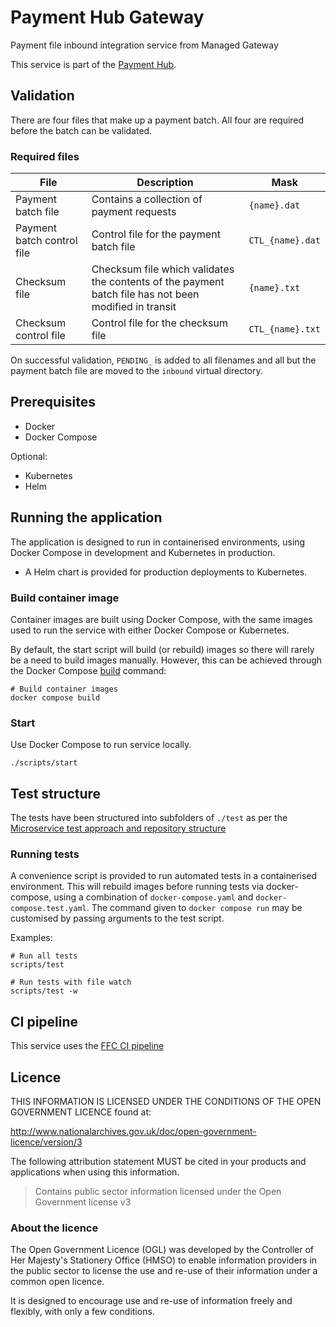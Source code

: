 # Payment Hub Gateway

Payment file inbound integration service from Managed Gateway

This service is part of the [Payment Hub](https://github.com/DEFRA/ffc-pay-core).

## Validation

There are four files that make up a payment batch. All four are required before the batch can be validated.

### Required files

| File                       | Description                                                                                           | Mask             |
| -------------------------- | ----------------------------------------------------------------------------------------------------- | ---------------- |
| Payment batch file         | Contains a collection of payment requests                                                             | `{name}.dat`     |
| Payment batch control file | Control file for the payment batch file                                                               | `CTL_{name}.dat` |
| Checksum file              | Checksum file which validates the contents of the payment batch file has not been modified in transit | `{name}.txt`     |
| Checksum control file      | Control file for the checksum file                                                                    | `CTL_{name}.txt` |

On successful validation, `PENDING_` is added to all filenames and all but the payment batch file are moved to the `inbound` virtual directory.

## Prerequisites

- Docker
- Docker Compose

Optional:

- Kubernetes
- Helm

## Running the application

The application is designed to run in containerised environments, using Docker Compose in development and Kubernetes in production.

- A Helm chart is provided for production deployments to Kubernetes.

### Build container image

Container images are built using Docker Compose, with the same images used to run the service with either Docker Compose or Kubernetes.

By default, the start script will build (or rebuild) images so there will
rarely be a need to build images manually. However, this can be achieved
through the Docker Compose
[build](https://docs.docker.com/compose/reference/build/) command:

```
# Build container images
docker compose build
```

### Start

Use Docker Compose to run service locally.

```
./scripts/start
```

## Test structure

The tests have been structured into subfolders of `./test` as per the
[Microservice test approach and repository structure](https://eaflood.atlassian.net/wiki/spaces/FPS/pages/1845396477/Microservice+test+approach+and+repository+structure)

### Running tests

A convenience script is provided to run automated tests in a containerised
environment. This will rebuild images before running tests via docker-compose,
using a combination of `docker-compose.yaml` and `docker-compose.test.yaml`.
The command given to `docker compose run` may be customised by passing
arguments to the test script.

Examples:

```
# Run all tests
scripts/test

# Run tests with file watch
scripts/test -w
```

## CI pipeline

This service uses the [FFC CI pipeline](https://github.com/DEFRA/ffc-jenkins-pipeline-library)

## Licence

THIS INFORMATION IS LICENSED UNDER THE CONDITIONS OF THE OPEN GOVERNMENT LICENCE found at:

<http://www.nationalarchives.gov.uk/doc/open-government-licence/version/3>

The following attribution statement MUST be cited in your products and applications when using this information.

> Contains public sector information licensed under the Open Government license v3

### About the licence

The Open Government Licence (OGL) was developed by the Controller of Her Majesty's Stationery Office (HMSO) to enable information providers in the public sector to license the use and re-use of their information under a common open licence.

It is designed to encourage use and re-use of information freely and flexibly, with only a few conditions.

